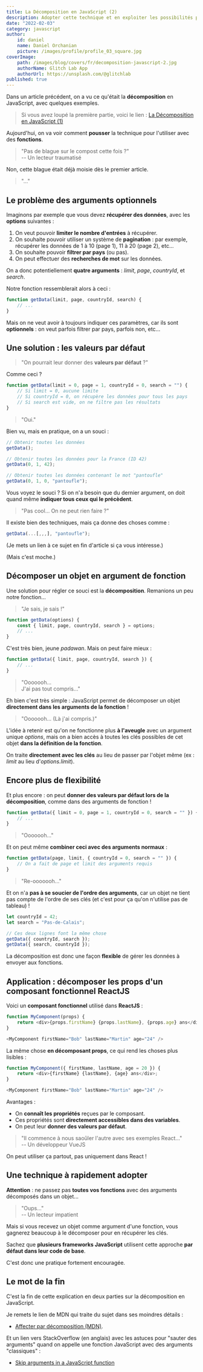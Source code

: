 ```yaml
---
title: La Décomposition en JavaScript (2)
description: Adopter cette technique et en exploiter les possibilités pour des fonctions plus maniables.
date: "2022-02-03"
category: javascript
author:
    id: daniel
    name: Daniel Orchanian
    picture: /images/profile/profile_03_square.jpg
coverImage:
    path: /images/blog/covers/fr/decomposition-javascript-2.jpg
    authorName: Glitch Lab App
    authorUrl: https://unsplash.com/@glitchlab
published: true
---
```


Dans un article précédent, on a vu ce qu'était la **décomposition** en JavaScript, avec quelques exemples.

> Si vous avez loupé la première partie, voici le lien :
[La Décomposition en JavaScript (1)](./decomposition-javascript-1)

Aujourd'hui, on va voir comment **pousser** la technique pour l'utiliser avec des **fonctions**.

> "Pas de blague sur le compost cette fois ?"  
-- Un lecteur traumatisé

Non, cette blague était déjà moisie dès le premier article.

> "..."


## Le problème des arguments optionnels

Imaginons par exemple que vous devez **récupérer des données**, avec les **options** suivantes :
1. On veut pouvoir **limiter le nombre d'entrées** à récupérer.
2. On souhaite pouvoir utiliser un système de **pagination** : par exemple, récupérer les données de 1 à 10 (page 1), 11 à 20 (page 2), etc...
3. On souhaite pouvoir **filtrer par pays** (ou pas).
4. On peut effectuer des **recherches de mot** sur les données.

On a donc potentiellement **quatre arguments** : _limit_, _page_, _countryId_, et _search_.

Notre fonction ressemblerait alors à ceci :

```js
function getData(limit, page, countryId, search) {
    // ...
}
```

Mais on ne veut avoir à toujours indiquer ces paramètres, car ils sont **optionnels** : on veut parfois filtrer par pays, parfois non, etc...


## Une solution : les valeurs par défaut

> "On pourrait leur donner des **valeurs par défaut** ?"

Comme ceci ?

```js
function getData(limit = 0, page = 1, countryId = 0, search = "") {
    // Si limit = 0, aucune limite
    // Si countryId = 0, on récupère les données pour tous les pays
    // Si search est vide, on ne filtre pas les résultats
}
```

> "Oui."

Bien vu, mais en pratique, on a un souci :

```js
// Obtenir toutes les données
getData();

// Obtenir toutes les données pour la France (ID 42)
getData(0, 1, 42);

// Obtenir toutes les données contenant le mot "pantoufle"
getData(0, 1, 0, "pantoufle");
```

Vous voyez le souci ? Si on n'a besoin que du dernier argument, on doit quand même **indiquer tous ceux qui le précèdent**.

> "Pas cool... On ne peut rien faire ?"

Il existe bien des techniques, mais ça donne des choses comme :

```js
getData(...[,,,], "pantoufle");
```

(Je mets un lien à ce sujet en fin d'article si ça vous intéresse.)

(Mais c'est moche.)


## Décomposer un objet en argument de fonction

Une solution pour régler ce souci est la **décomposition**. Remanions un peu notre fonction...

> "Je sais, je sais !"

```js
function getData(options) {
    const { limit, page, countryId, search } = options;
    // ...
}
```

C'est très bien, jeune _padawan_. Mais on peut faire mieux :

```js
function getData({ limit, page, countryId, search }) {
    // ...
}
```

> "Ooooooh...  
> J'ai pas tout compris..."

Eh bien c'est très simple : JavaScript permet de décomposer un objet **directement dans les arguments de la fonction** !

> "Ooooooh... (Là j'ai compris.)"

L'idée à retenir est qu'on ne fonctionne plus **à l'aveugle** avec un argument unique _options_, mais on a bien accès à toutes les clés possibles de cet objet **dans la définition de la fonction**.

On traite **directement avec les clés** au lieu de passer par l'objet même (ex : _limit_ au lieu d'_options.limit_).


## Encore plus de flexibilité

Et plus encore : on peut **donner des valeurs par défaut lors de la décomposition**, comme dans des arguments de fonction !

```js
function getData({ limit = 0, page = 1, countryId = 0, search = "" }) {
    // ...
}
```

> "Ooooooh..."

Et on peut même **combiner ceci avec des arguments normaux** :

```js
function getData(page, limit, { countryId = 0, search = "" }) {
    // On a fait de page et limit des arguments requis
}
```

> "Re-ooooooh..."

Et on n'a **pas à se soucier de l'ordre des arguments**, car un objet ne tient pas compte de l'ordre de ses clés (et c'est pour ça qu'on n'utilise pas de tableau) !

```js
let countryId = 42;
let search = "Pas-de-Calais";

// Ces deux lignes font la même chose
getData({ countryId, search });
getData({ search, countryId });
```

La décomposition est donc une façon **flexible** de gérer les données à envoyer aux fonctions.


## Application : décomposer les props d'un composant fonctionnel ReactJS

Voici un **composant fonctionnel** utilisé dans **ReactJS** :

```js
function MyComponent(props) {
    return <div>{props.firstName} {props.lastName}, {props.age} ans</div>;
}

<MyComponent firstName="Bob" lastName="Martin" age="24" />
```

La même chose **en décomposant props**, ce qui rend les choses plus lisibles :

```js
function MyComponent({ firstName, lastName, age = 20 }) {
    return <div>{firstName} {lastName}, {age} ans</div>;
}

<MyComponent firstName="Bob" lastName="Martin" age="24" />
```

Avantages :
- On **connaît les propriétés** reçues par le composant.
- Ces propriétés sont **directement accessibles dans des variables**.
- On peut leur **donner des valeurs par défaut**.

> "Il commence à nous saoûler l'autre avec ses exemples React..."  
-- Un développeur VueJS

On peut utiliser ça partout, pas uniquement dans React !


## Une technique à rapidement adopter

**Attention** : ne passez pas **toutes vos fonctions** avec des arguments décomposés dans un objet...

> "Oups..."  
-- Un lecteur impatient

Mais si vous recevez un objet comme argument d'une fonction, vous gagnerez beaucoup à le décomposer pour en récupérer les clés.

Sachez que **plusieurs frameworks JavaScript** utilisent cette approche **par défaut dans leur code de base**.

C'est donc une pratique fortement encouragée.


## Le mot de la fin

C'est la fin de cette explication en deux parties sur la décomposition en JavaScript.

Je remets le lien de MDN qui traite du sujet dans ses moindres détails :
- [Affecter par décomposition (MDN)](https://developer.mozilla.org/fr/docs/Web/JavaScript/Reference/Operators/Destructuring_assignment).

Et un lien vers StackOverflow (en anglais) avec les astuces pour "sauter des arguments" quand on appelle une fonction JavaScript avec des arguments "classiques" :
- [Skip arguments in a JavaScript function](https://stackoverflow.com/questions/32518615/skip-arguments-in-a-javascript-function)
